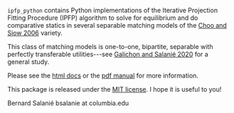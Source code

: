 

`ipfp_python` contains Python implementations of the Iterative
Projection Fitting Procedure (IPFP) algorithm to solve for equilibrium
and do comparative statics in several separable matching models 
of the 
[Choo and Siow 2006](https://www.jstor.org/stable/10.1086/498585?seq=1) variety. 

This class of matching models is one-to-one, bipartite, separable 
with perfectly transferable
utilities---see [Galichon and Salanié 2020](https://econ.columbia.edu/working-paper/cupids-invisible-hand-social-surplus-and-identification-in-matching-models-2/)
for a general study.

Please see the [html docs](docs/html/index.html)  or the [pdf manual](docs/ipfp_python.pdf) for more information.

This package is released under the [MIT license](LICENSE.txt). I hope it is useful to you!

Bernard Salanié
bsalanie at columbia.edu

